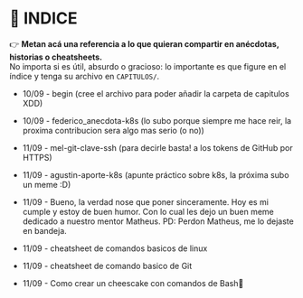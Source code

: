 # 📑 INDICE

👉 **Metan acá una referencia a lo que quieran compartir en anécdotas, historias o cheatsheets.**  
No importa si es útil, absurdo o gracioso: lo importante es que figure en el índice y tenga su archivo en `CAPITULOS/`.  


- 10/09 - begin (cree el archivo para poder añadir la carpeta de capitulos XDD)

- 10/09 - federico_anecdota-k8s (lo subo porque siempre me hace reir, la proxima contribucion sera algo mas serio (o no))

- 11/09 - mel-git-clave-ssh (para decirle basta! a los tokens de GitHub por HTTPS)

- 11/09 - agustin-aporte-k8s (apunte práctico sobre k8s, la próxima subo un meme :D)

- 11/09 - Bueno, la verdad nose que poner sinceramente. Hoy es mi cumple y estoy de buen humor. Con lo cual les dejo un buen meme dedicado a nuestro mentor Matheus. PD: Perdon Matheus, me lo dejaste en bandeja.

- 11/09 - cheatsheet de comandos basicos de linux

- 11/09 - cheatsheet de comando basico de Git

- 11/09 - Como crear un cheescake con comandos de Bash🍰


